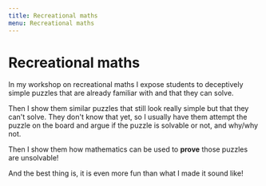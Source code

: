 ```yaml
---
title: Recreational maths
menu: Recreational maths
---
```


# Recreational maths

In my workshop on recreational maths I expose students to deceptively simple puzzles that are already familiar with and that they can solve.

Then I show them similar puzzles that still look really simple but that they can't solve. They don't know that yet, so I usually have them attempt the puzzle on the board and argue if the puzzle is solvable or not, and why/why not.

Then I show them how mathematics can be used to **prove** those puzzles are unsolvable!

And the best thing is, it is even more fun than what I made it sound like!
